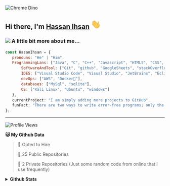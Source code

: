  <!--
**HasanIhsan/HasanIhsan** is a ✨ _special_ ✨ repository because its `README.md` (this file) appears on your GitHub profile.
-->

![Chrome Dino](https://mir-s3-cdn-cf.behance.net/project_modules/max_1200/4ff07986208593.5d9a654e92f36.gif)


<h2 align="left">Hi there, I'm <a href="https://www.linkedin.com/in/hassan-ihsan-045b11231/" target="_blank" rel="noopener noreferrer">Hassan Ihsan</a> <img src="https://raw.githubusercontent.com/ABSphreak/ABSphreak/master/gifs/Hi.gif" height="30" />
 
 
 ### <img src="https://media.giphy.com/media/VgCDAzcKvsR6OM0uWg/giphy.gif" width="50"> A little bit more about me...  
 
 ```javascript
const HasanIhsan = {
    pronouns: "He" | "Him",
    ProgrammingLans: ["Java", "C", "C++", "Javascript", "HTML5", "CSS", "JSON"],
        SoftwareAndTool: ["Git", "github", "GoogleSheets", "stackOverflow", "geeksforgeeks"],
        IDES: ["Visual Studio Code", "Visual Studio", "JetBrains", "Eclipse Ide"],
        devOps: ["AWS", "Docker🐳"],
        databases: ["MySql", "sqlite"],
        OS: ["Kali Linux", "Ubuntu", "windows"]
    },
    currentProject: "I am simply adding more projects to GitHub",
    funFact: "There are two ways to write error-free programs; only the third one works"
};
```
 
 ---
 
![Profile Views](https://komarev.com/ghpvc/?username=HasanIhsan&style=flat-square)

<!-- ![Lines of code](https://img.shields.io/badge/From%20Hello%20World%20I%27ve%20Written-2.9%20million%20lines%20of%20code-blue) -->
 
 **🐱 My Github Data** 
 
> 💼 Opted to Hire
 > 
> 📜 25 Public Repositories
 > 
> 🔑 2 Private Repositories (Just some random code from online that I use frequently)

 <p>
    <details>
     <summary><strong>Github Stats</strong></summary>
![Hassan GitHub stats](https://github-readme-stats.vercel.app/api?username=HasanIhsan&hide=contribs,prs&show_icons=true&theme=transparent)
[![Top Langs](https://github-readme-stats.vercel.app/api/top-langs/?username=HasanIhsan&layout=compact&theme=transparent)](https://github.com/HasanIhsan/github-readme-stats)
      </details>
</p>

<!--START_SECTION:waka-->
<!--END_SECTION:waka-->
 
 
